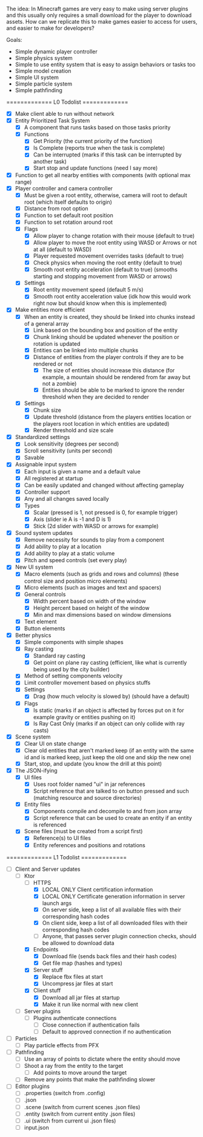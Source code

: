 The idea: In Minecraft games are very easy to make using server plugins and this usually only requires a small download for the player to download assets.  How can we replicate this to make games easier to access for users, and easier to make for developers?

Goals:
- Simple dynamic player controller
- Simple physics system
- Simple to use entity system that is easy to assign behaviors or tasks too
- Simple model creation
- Simple UI system
- Simple particle system
- Simple pathfinding

============= L0 Todolist =============
- [x] Make client able to run without network
- [x] Entity Prioritized Task System
  - [x] A component that runs tasks based on those tasks priority
  - [x] Functions
    - [x] Get Priority (the current priority of the function)
    - [x] Is Complete (reports true when the task is complete)
    - [x] Can be interrupted (marks if this task can be interrupted by another task)
    - [x] Start stop and update functions (need I say more)
- [x] Function to get all nearby entities with components (with optional max range)
- [x] Player controller and camera controller
  - [x] Must be given a root entity, otherwise, camera will root to default root (which itself defaults to origin)
  - [x] Distance from root option
  - [x] Function to set default root position
  - [x] Function to set rotation around root
  - [x] Flags
    - [x] Allow player to change rotation with their mouse (default to true)
    - [x] Allow player to move the root entity using WASD or Arrows or not at all (default to WASD)
    - [x] Player requested movement overrides tasks (default to true)
    - [x] Check physics when moving the root entity (default to true)
    - [x] Smooth root entity acceleration (default to true) (smooths starting and stopping movement from WASD or arrows)
  - [x] Settings
    - [x] Root entity movement speed (default 5 m/s)
    - [x] Smooth root entity acceleration value (idk how this would work right now but should know when this is implemented)
- [x] Make entities more efficient
  - [x] When an entity is created, they should be linked into chunks instead of a general array
    - [x] Link based on the bounding box and position of the entity
    - [x] Chunk linking should be updated whenever the position or rotation is updated
    - [x] Entities can be linked into multiple chunks
    - [x] Distance of entities from the player controls if they are to be rendered or not
      - [x] The size of entities should increase this distance (for example, a mountain should be rendered from far away but not a zombie)
      - [x] Entities should be able to be marked to ignore the render threshold when they are decided to render
  - [x] Settings
    - [x] Chunk size
    - [x] Update threshold (distance from the players entities location or the players root location in which entities are updated)
    - [x] Render threshold and size scale
- [x] Standardized settings
  - [x] Look sensitivity (degrees per second)
  - [x] Scroll sensitivity (units per second)
  - [x] Savable
- [x] Assignable input system
  - [x] Each input is given a name and a default value
  - [x] All registered at startup
  - [x] Can be easily updated and changed without affecting gameplay
  - [x] Controller support
  - [x] Any and all changes saved locally
  - [x] Types
    - [x] Scalar (pressed is 1, not pressed is 0, for example trigger)
    - [x] Axis (slider ie A is -1 and D is 1)
    - [x] Stick (2d slider with WASD or arrows for example)
- [x] Sound system updates
  - [x] Remove necessity for sounds to play from a component
  - [x] Add ability to play at a location
  - [x] Add ability to play at a static volume
  - [x] Pitch and speed controls (set every play)
- [x] New UI system
  - [x] Macro elements (such as grids and rows and columns) (these control size and position micro elements)
  - [x] Micro elements (such as images and text and spacers)
  - [x] General controls
    - [x] Width percent based on width of the window
    - [x] Height percent based on height of the window
    - [x] Min and max dimensions based on window dimensions
  - [x] Text element
  - [x] Button elements
- [x] Better physics
  - [x] Simple components with simple shapes
  - [x] Ray casting
    - [x] Standard ray casting
    - [x] Get point on plane ray casting (efficient, like what is currently being used by the city builder)
  - [x] Method of setting components velocity
  - [x] Limit controller movement based on physics stuffs
  - [x] Settings
    - [x] Drag (how much velocity is slowed by) (should have a default)
  - [x] Flags
    - [x] Is static (marks if an object is affected by forces put on it for example gravity or entities pushing on it)
    - [x] Is Ray Cast Only (marks if an object can only collide with ray casts)
- [x] Scene system
  - [x] Clear UI on state change
  - [x] Clear old entities that aren't marked keep (if an entity with the same id and is marked keep, just keep the old one and skip the new one)
  - [x] Start, stop, and update (you know the drill at this point)
- [x] The JSON-ifying
  - [x] UI files
    - [x] Uses root folder named "ui" in jar references
    - [x] Script reference that are talked to on button pressed and such (matching resource and source directories)
  - [x] Entity files
    - [x] Components compile and decompile to and from json array
    - [x] Script reference that can be used to create an entity if an entity is referenced
  - [x] Scene files (must be created from a script first)
    - [x] Reference(s) to UI files
    - [x] Entity references and positions and rotations

============= L1 Todolist =============
- [ ] Client and Server updates
  - [ ] Ktor
    - [ ] HTTPS
      - [x] LOCAL ONLY Client certification information
      - [x] LOCAL ONLY Certificate generation information in server launch args
      - [x] On server side, keep a list of all available files with their corresponding hash codes
      - [x] On client side, keep a list of all downloaded files with their corresponding hash codes
      - [ ] Anyone, that passes server plugin connection checks, should be allowed to download data
    - [x] Endpoints
      - [x] Download file (sends back files and their hash codes)
      - [x] Get file map (hashes and types)
    - [x] Server stuff
      - [x] Replace fbx files at start
      - [x] Uncompress jar files at start
    - [x] Client stuff
      - [x] Download all jar files at startup
      - [x] Make it run like normal with new client
  - [ ] Server plugins
    - [ ] Plugins authenticate connections
      - [ ] Close connection if authentication fails
      - [ ] Default to approved connection if no authentication
- [ ] Particles
  - [ ] Play particle effects from PFX
- [ ] Pathfinding
  - [ ] Use an array of points to dictate where the entity should move
  - [ ] Shoot a ray from the entity to the target
    - [ ] Add points to move around the target
  - [ ] Remove any points that make the pathfinding slower
- [ ] Editor plugins
  - [ ] .properties (switch from .config)
  - [ ] .json
  - [ ] .scene (switch from current scenes .json files)
  - [ ] .entity (switch from current entity .json files)
  - [ ] .ui (switch from current ui .json files)
  - [ ] input.json